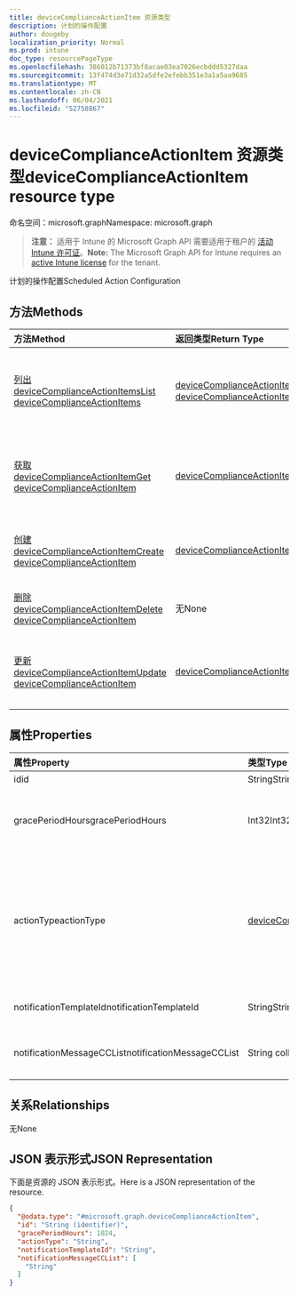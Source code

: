 ```yaml
---
title: deviceComplianceActionItem 资源类型
description: 计划的操作配置
author: dougeby
localization_priority: Normal
ms.prod: intune
doc_type: resourcePageType
ms.openlocfilehash: 386012b71373bf8acae03ea7026ecbddd5327daa
ms.sourcegitcommit: 13f474d3e71d32a5dfe2efebb351e3a1a5aa9685
ms.translationtype: MT
ms.contentlocale: zh-CN
ms.lasthandoff: 06/04/2021
ms.locfileid: "52758867"
---
```

# <a name="devicecomplianceactionitem-resource-type"></a><span data-ttu-id="06f86-103">deviceComplianceActionItem 资源类型</span><span class="sxs-lookup"><span data-stu-id="06f86-103">deviceComplianceActionItem resource type</span></span>

<span data-ttu-id="06f86-104">命名空间：microsoft.graph</span><span class="sxs-lookup"><span data-stu-id="06f86-104">Namespace: microsoft.graph</span></span>

> <span data-ttu-id="06f86-105">**注意：** 适用于 Intune 的 Microsoft Graph API 需要适用于租户的 [活动 Intune 许可证](https://go.microsoft.com/fwlink/?linkid=839381)。</span><span class="sxs-lookup"><span data-stu-id="06f86-105">**Note:** The Microsoft Graph API for Intune requires an [active Intune license](https://go.microsoft.com/fwlink/?linkid=839381) for the tenant.</span></span>

<span data-ttu-id="06f86-106">计划的操作配置</span><span class="sxs-lookup"><span data-stu-id="06f86-106">Scheduled Action Configuration</span></span>

## <a name="methods"></a><span data-ttu-id="06f86-107">方法</span><span class="sxs-lookup"><span data-stu-id="06f86-107">Methods</span></span>
|<span data-ttu-id="06f86-108">方法</span><span class="sxs-lookup"><span data-stu-id="06f86-108">Method</span></span>|<span data-ttu-id="06f86-109">返回类型</span><span class="sxs-lookup"><span data-stu-id="06f86-109">Return Type</span></span>|<span data-ttu-id="06f86-110">说明</span><span class="sxs-lookup"><span data-stu-id="06f86-110">Description</span></span>|
|:---|:---|:---|
|[<span data-ttu-id="06f86-111">列出 deviceComplianceActionItems</span><span class="sxs-lookup"><span data-stu-id="06f86-111">List deviceComplianceActionItems</span></span>](../api/intune-deviceconfig-devicecomplianceactionitem-list.md)|<span data-ttu-id="06f86-112">[deviceComplianceActionItem](../resources/intune-deviceconfig-devicecomplianceactionitem.md) 集合</span><span class="sxs-lookup"><span data-stu-id="06f86-112">[deviceComplianceActionItem](../resources/intune-deviceconfig-devicecomplianceactionitem.md) collection</span></span>|<span data-ttu-id="06f86-113">列出 [deviceComplianceActionItem](../resources/intune-deviceconfig-devicecomplianceactionitem.md) 对象的属性和关系。</span><span class="sxs-lookup"><span data-stu-id="06f86-113">List properties and relationships of the [deviceComplianceActionItem](../resources/intune-deviceconfig-devicecomplianceactionitem.md) objects.</span></span>|
|[<span data-ttu-id="06f86-114">获取 deviceComplianceActionItem</span><span class="sxs-lookup"><span data-stu-id="06f86-114">Get deviceComplianceActionItem</span></span>](../api/intune-deviceconfig-devicecomplianceactionitem-get.md)|[<span data-ttu-id="06f86-115">deviceComplianceActionItem</span><span class="sxs-lookup"><span data-stu-id="06f86-115">deviceComplianceActionItem</span></span>](../resources/intune-deviceconfig-devicecomplianceactionitem.md)|<span data-ttu-id="06f86-116">读取 [deviceComplianceActionItem](../resources/intune-deviceconfig-devicecomplianceactionitem.md) 对象的属性和关系。</span><span class="sxs-lookup"><span data-stu-id="06f86-116">Read properties and relationships of the [deviceComplianceActionItem](../resources/intune-deviceconfig-devicecomplianceactionitem.md) object.</span></span>|
|[<span data-ttu-id="06f86-117">创建 deviceComplianceActionItem</span><span class="sxs-lookup"><span data-stu-id="06f86-117">Create deviceComplianceActionItem</span></span>](../api/intune-deviceconfig-devicecomplianceactionitem-create.md)|[<span data-ttu-id="06f86-118">deviceComplianceActionItem</span><span class="sxs-lookup"><span data-stu-id="06f86-118">deviceComplianceActionItem</span></span>](../resources/intune-deviceconfig-devicecomplianceactionitem.md)|<span data-ttu-id="06f86-119">创建新的 [deviceComplianceActionItem](../resources/intune-deviceconfig-devicecomplianceactionitem.md) 对象。</span><span class="sxs-lookup"><span data-stu-id="06f86-119">Create a new [deviceComplianceActionItem](../resources/intune-deviceconfig-devicecomplianceactionitem.md) object.</span></span>|
|[<span data-ttu-id="06f86-120">删除 deviceComplianceActionItem</span><span class="sxs-lookup"><span data-stu-id="06f86-120">Delete deviceComplianceActionItem</span></span>](../api/intune-deviceconfig-devicecomplianceactionitem-delete.md)|<span data-ttu-id="06f86-121">无</span><span class="sxs-lookup"><span data-stu-id="06f86-121">None</span></span>|<span data-ttu-id="06f86-122">删除 [deviceComplianceActionItem](../resources/intune-deviceconfig-devicecomplianceactionitem.md)。</span><span class="sxs-lookup"><span data-stu-id="06f86-122">Deletes a [deviceComplianceActionItem](../resources/intune-deviceconfig-devicecomplianceactionitem.md).</span></span>|
|[<span data-ttu-id="06f86-123">更新 deviceComplianceActionItem</span><span class="sxs-lookup"><span data-stu-id="06f86-123">Update deviceComplianceActionItem</span></span>](../api/intune-deviceconfig-devicecomplianceactionitem-update.md)|[<span data-ttu-id="06f86-124">deviceComplianceActionItem</span><span class="sxs-lookup"><span data-stu-id="06f86-124">deviceComplianceActionItem</span></span>](../resources/intune-deviceconfig-devicecomplianceactionitem.md)|<span data-ttu-id="06f86-125">更新 [deviceComplianceActionItem](../resources/intune-deviceconfig-devicecomplianceactionitem.md) 对象的属性。</span><span class="sxs-lookup"><span data-stu-id="06f86-125">Update the properties of a [deviceComplianceActionItem](../resources/intune-deviceconfig-devicecomplianceactionitem.md) object.</span></span>|

## <a name="properties"></a><span data-ttu-id="06f86-126">属性</span><span class="sxs-lookup"><span data-stu-id="06f86-126">Properties</span></span>
|<span data-ttu-id="06f86-127">属性</span><span class="sxs-lookup"><span data-stu-id="06f86-127">Property</span></span>|<span data-ttu-id="06f86-128">类型</span><span class="sxs-lookup"><span data-stu-id="06f86-128">Type</span></span>|<span data-ttu-id="06f86-129">说明</span><span class="sxs-lookup"><span data-stu-id="06f86-129">Description</span></span>|
|:---|:---|:---|
|<span data-ttu-id="06f86-130">id</span><span class="sxs-lookup"><span data-stu-id="06f86-130">id</span></span>|<span data-ttu-id="06f86-131">String</span><span class="sxs-lookup"><span data-stu-id="06f86-131">String</span></span>|<span data-ttu-id="06f86-132">实体的键。</span><span class="sxs-lookup"><span data-stu-id="06f86-132">Key of the entity.</span></span>|
|<span data-ttu-id="06f86-133">gracePeriodHours</span><span class="sxs-lookup"><span data-stu-id="06f86-133">gracePeriodHours</span></span>|<span data-ttu-id="06f86-134">Int32</span><span class="sxs-lookup"><span data-stu-id="06f86-134">Int32</span></span>|<span data-ttu-id="06f86-135">强制执行操作前要等待的小时数。</span><span class="sxs-lookup"><span data-stu-id="06f86-135">Number of hours to wait till the action will be enforced.</span></span> <span data-ttu-id="06f86-136">有效值为 0 至 8760</span><span class="sxs-lookup"><span data-stu-id="06f86-136">Valid values 0 to 8760</span></span>|
|<span data-ttu-id="06f86-137">actionType</span><span class="sxs-lookup"><span data-stu-id="06f86-137">actionType</span></span>|[<span data-ttu-id="06f86-138">deviceComplianceActionType</span><span class="sxs-lookup"><span data-stu-id="06f86-138">deviceComplianceActionType</span></span>](../resources/intune-deviceconfig-devicecomplianceactiontype.md)|<span data-ttu-id="06f86-139">要采取哪些操作。</span><span class="sxs-lookup"><span data-stu-id="06f86-139">What action to take.</span></span> <span data-ttu-id="06f86-140">可取值为：`noAction`、`notification`、`block`、`retire`、`wipe`、`removeResourceAccessProfiles` 或 `pushNotification`。</span><span class="sxs-lookup"><span data-stu-id="06f86-140">Possible values are: `noAction`, `notification`, `block`, `retire`, `wipe`, `removeResourceAccessProfiles`, `pushNotification`.</span></span>|
|<span data-ttu-id="06f86-141">notificationTemplateId</span><span class="sxs-lookup"><span data-stu-id="06f86-141">notificationTemplateId</span></span>|<span data-ttu-id="06f86-142">String</span><span class="sxs-lookup"><span data-stu-id="06f86-142">String</span></span>|<span data-ttu-id="06f86-143">要使用的通知消息模板</span><span class="sxs-lookup"><span data-stu-id="06f86-143">What notification Message template to use</span></span>|
|<span data-ttu-id="06f86-144">notificationMessageCCList</span><span class="sxs-lookup"><span data-stu-id="06f86-144">notificationMessageCCList</span></span>|<span data-ttu-id="06f86-145">String collection</span><span class="sxs-lookup"><span data-stu-id="06f86-145">String collection</span></span>|<span data-ttu-id="06f86-146">指定抄送此通知邮件的人员的组 ID 列表。</span><span class="sxs-lookup"><span data-stu-id="06f86-146">A list of group IDs to speicify who to CC this notification message to.</span></span>|

## <a name="relationships"></a><span data-ttu-id="06f86-147">关系</span><span class="sxs-lookup"><span data-stu-id="06f86-147">Relationships</span></span>
<span data-ttu-id="06f86-148">无</span><span class="sxs-lookup"><span data-stu-id="06f86-148">None</span></span>

## <a name="json-representation"></a><span data-ttu-id="06f86-149">JSON 表示形式</span><span class="sxs-lookup"><span data-stu-id="06f86-149">JSON Representation</span></span>
<span data-ttu-id="06f86-150">下面是资源的 JSON 表示形式。</span><span class="sxs-lookup"><span data-stu-id="06f86-150">Here is a JSON representation of the resource.</span></span>
<!-- {
  "blockType": "resource",
  "keyProperty": "id",
  "@odata.type": "microsoft.graph.deviceComplianceActionItem"
}
-->
``` json
{
  "@odata.type": "#microsoft.graph.deviceComplianceActionItem",
  "id": "String (identifier)",
  "gracePeriodHours": 1024,
  "actionType": "String",
  "notificationTemplateId": "String",
  "notificationMessageCCList": [
    "String"
  ]
}
```




